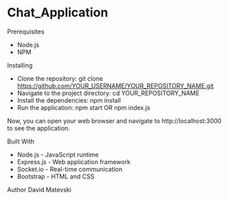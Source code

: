 # Chat_Application

Prerequisites
- Node.js
- NPM

Installing

- Clone the repository: git clone https://github.com/YOUR_USERNAME/YOUR_REPOSITORY_NAME.git
- Navigate to the project directory: cd YOUR_REPOSITORY_NAME
- Install the dependencies: npm install
- Run the application: npm start OR npm index.js

Now, you can open your web browser and navigate to http://localhost:3000 to see the application.

Built With
- Node.js - JavaScript runtime
- Express.js - Web application framework
- Socket.io - Real-time communication
- Bootstrap - HTML and CSS 

Author
David Matevski
